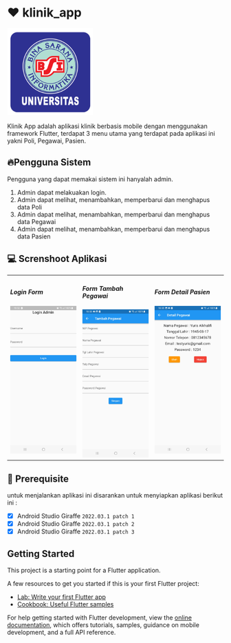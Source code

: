 # ❤️ klinik_app

<img src="assets/img/logo_ubsi.png/" width="200px" alt=""><br>

Klinik App adalah aplikasi klinik berbasis mobile dengan menggunakan framework Flutter,
terdapat 3 menu utama yang terdapat pada aplikasi ini yakni Poli, Pegawai, Pasien.

## 🔥Pengguna Sistem

Pengguna yang dapat memakai sistem ini hanyalah admin.

<ol>
  <li>Admin dapat melakuakan login.</li>
  <li>Admin dapat melihat, menambahkan, memperbarui dan menghapus data Poli</li>
  <li>
    Admin dapat melihat, menambahkan, memperbarui dan menghapus data Pegawai
  </li>
  <li>
    Admin dapat melihat, menambahkan, memperbarui dan menghapus data Pasien
  </li>
</ol>

## 💻 Screnshoot Aplikasi

<table width="100%">
  <tbody>
    <tr>
      <td width="33%">
        <h5 style="text-align; center">Login Form</h5>
        <img src="assets/img/login_page.jpg" alt="" /><br />
      </td>
      <td width="33%">
        <h5 style="text-align; center">Form Tambah Pegawai</h5>
        <img src="assets/img/pegawai_page.jpg" alt="" /><br />
      </td>
      <td width="33%">
        <h5 style="text-align; center">Form Detail Pasien</h5>
        <img src="assets/img/detail_pegawai_page.jpg" alt="" /><br />
      </td>
    </tr>
  </tbody>
</table>

## 💾 Prerequisite

untuk menjalankan aplikasi ini disarankan untuk menyiapkan aplikasi berikut ini :

- [x] Android Studio Giraffe <code>2022.03.1 patch 1</code>
- [x] Android Studio Giraffe <code>2022.03.1 patch 2</code>
- [x] Android Studio Giraffe <code>2022.03.1 patch 3</code>

## Getting Started

This project is a starting point for a Flutter application.

A few resources to get you started if this is your first Flutter project:

- [Lab: Write your first Flutter app](https://docs.flutter.dev/get-started/codelab)
- [Cookbook: Useful Flutter samples](https://docs.flutter.dev/cookbook)

For help getting started with Flutter development, view the
[online documentation](https://docs.flutter.dev/), which offers tutorials,
samples, guidance on mobile development, and a full API reference.
